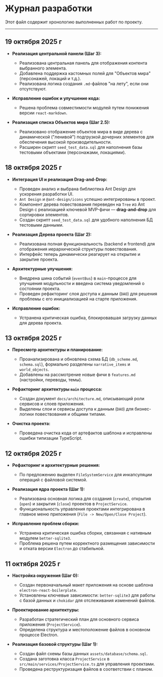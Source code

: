 # Журнал разработки

Этот файл содержит хронологию выполненных работ по проекту.

---

## 19 октября 2025 г

* **Реализация центральной панели (Шаг 3):**
  * Реализована центральная панель для отображения контента выбранного элемента.
  * Добавлена поддержка кастомных полей для "Объектов мира" (персонажей, локаций и т.д.).
  * Реализована логика создания `.md`-файлов "на лету", если они отсутствуют.

* **Исправление ошибок и улучшение кода:**
  * Решена проблема совместимости модулей путем понижения версии `react-markdown`.

* **Реализация списка Объектов мира (Шаг 2.5):**
  * Реализовано отображение объектов мира в виде дерева с динамической ("ленивой") подгрузкой дочерних элементов для обеспечения высокой производительности.
  * Расширен скрипт `seed_test_data.sql` для наполнения базы тестовыми объектами (персонажами, локациями).

## 18 октября 2025 г

* **Интеграция UI и реализация Drag-and-Drop:**
  * Проведен анализ и выбрана библиотека Ant Design для ускорения разработки UI.
  * `Ant Design` и `@ant-design/icons` успешно интегрированы в проект.
  * Компонент дерева повествования переведен на `Tree` из Ant Design с реализацией ключевой MVP-фичи — **drag-and-drop** для сортировки элементов.
  * Создан скрипт `seed_test_data.sql` для удобного наполнения БД тестовыми данными.

* **Реализация Дерева проекта (Шаг 2):**
  * Реализована полная функциональность (backend и frontend) для отображения иерархической структуры повествования.
  * Интерфейс теперь динамически реагирует на открытие и закрытие проекта.

* **Архитектурные улучшения:**
  * Внедрена шина событий (`eventBus`) в `main`-процессе для улучшения модульности и введена система уведомлений о состоянии проекта.
  * Проведен рефакторинг слоя доступа к данным (`DAO`) для решения проблемы с его инициализацией на старте приложения.

* **Исправление ошибок:**
  * Устранена критическая ошибка, блокировавшая загрузку данных для дерева проекта.

## 13 октября 2025 г

* **Пересмотр архитектуры и планирование:**
  * Проанализирована и обновлена схема БД (`db_scheme.md`, `schema.sql`), формально разделены `narrative_items` и `world_objects`.
  * Добавлены на рассмотрение новые фичи в `features.md` (настройки, переводы, темы).

* **Рефакторинг архитектуры `main` процесса:**
  * Создан документ `docs/architecture.md`, описывающий роли сервисов и слоев приложения.
  * Выделены слои и сервисы доступа к данным (`DAO`) для бизнес-логики повествования и общими типами.

* **Очистка проекта:**
  * Проведена очистка кода от артефактов шаблона и исправлены ошибки типизации TypeScript.

## 12 октября 2025 г

* **Рефакторинг и архитектурные решения:**
  * По предложению выделен `FileSystemService` для инкапсуляции операций с файловой системой.

* **Реализация ядра проекта (Шаг 1):**
  * Реализована основная логика для создания (`create`), открытия (`open`) и закрытия (`close`) проектов в `ProjectService`.
  * Функциональность управления проектами интегрирована в главное меню приложения (`File -> New/Open/Close Project`).

* **Исправление проблем сборки:**
  * Устранена критическая ошибка сборки, связанная с нативным модулем `better-sqlite3`.
  * Проблема решена путем корректного размещения зависимости и отката версии `Electron` до стабильной.

## 11 октября 2025 г

* **Настройка окружения (Шаг 0):**
  * Создан первоначальный макет приложения на основе шаблона `electron-react-boilerplate`.
  * Установлены ключевые зависимости: `better-sqlite3` для работы с базой данных и `chokidar` для отслеживания изменений файлов.

* **Проектирование архитектуры:**
  * Разработан стратегический план для основного сервиса приложения (`ProjectService`).
  * Определена структура и местоположение файлов в основном процессе Electron.

* **Реализация базовой структуры (Шаг 1):**
  * Создан файл схемы базы данных `assets/database/schema.sql`.
  * Создана заготовка класса `ProjectService` в `src/main/services/ProjectService.ts` для управления проектами.
  * Проведена реструктуризация файлов в соответствии с планом.
